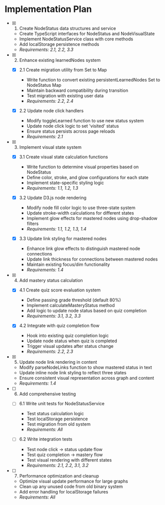# Implementation Plan

- [x] 1. Create NodeStatus data structures and service
  - Create TypeScript interfaces for NodeStatus and NodeVisualState
  - Implement NodeStatusService class with core methods
  - Add localStorage persistence methods
  - _Requirements: 2.1, 2.2, 3.3_

- [x] 2. Enhance existing learnedNodes system
  - [x] 2.1 Create migration utility from Set to Map
    - Write function to convert existing persistentLearnedNodes Set to NodeStatus Map
    - Maintain backward compatibility during transition
    - Test migration with existing user data
    - _Requirements: 2.2, 2.4_

  - [x] 2.2 Update node click handlers
    - Modify toggleLearned function to use new status system
    - Update node click logic to set 'visited' status
    - Ensure status persists across page reloads
    - _Requirements: 2.1_

- [x] 3. Implement visual state system
  - [x] 3.1 Create visual state calculation functions
    - Write function to determine visual properties based on NodeStatus
    - Define color, stroke, and glow configurations for each state
    - Implement state-specific styling logic
    - _Requirements: 1.1, 1.2, 1.3_

  - [x] 3.2 Update D3.js node rendering
    - Modify node fill color logic to use three-state system
    - Update stroke-width calculations for different states
    - Implement glow effects for mastered nodes using drop-shadow filters
    - _Requirements: 1.1, 1.2, 1.3, 1.4_

  - [x] 3.3 Update link styling for mastered nodes
    - Enhance link glow effects to distinguish mastered node connections
    - Update link thickness for connections between mastered nodes
    - Maintain existing focus/dim functionality
    - _Requirements: 1.4_

- [x] 4. Add mastery status calculation
  - [x] 4.1 Create quiz score evaluation system
    - Define passing grade threshold (default 80%)
    - Implement calculateMasteryStatus method
    - Add logic to update node status based on quiz completion
    - _Requirements: 3.1, 3.2, 3.3_

  - [x] 4.2 Integrate with quiz completion flow
    - Hook into existing quiz completion logic
    - Update node status when quiz is completed
    - Trigger visual updates after status change
    - _Requirements: 2.2, 2.3_

- [x] 5. Update node link rendering in content
  - Modify parseNodeLinks function to show mastered status in text
  - Update inline node link styling to reflect three states
  - Ensure consistent visual representation across graph and content
  - _Requirements: 1.4_

- [ ] 6. Add comprehensive testing
  - [ ] 6.1 Write unit tests for NodeStatusService
    - Test status calculation logic
    - Test localStorage persistence
    - Test migration from old system
    - _Requirements: All_

  - [ ] 6.2 Write integration tests
    - Test node click → status update flow
    - Test quiz completion → mastery flow
    - Test visual rendering with different states
    - _Requirements: 2.1, 2.2, 3.1, 3.2_

- [ ] 7. Performance optimization and cleanup
  - Optimize visual update performance for large graphs
  - Clean up any unused code from old binary system
  - Add error handling for localStorage failures
  - _Requirements: All_